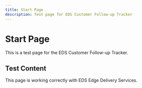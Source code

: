 ```yaml
---
title: Start Page
description: Test page for EDS Customer Follow-up Tracker
---
```


# Start Page

This is a test page for the EDS Customer Follow-up Tracker.

## Test Content

This page is working correctly with EDS Edge Delivery Services.